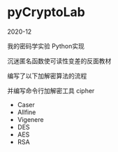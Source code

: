 # pyCryptoLab

2020-12

我的密码学实验  Python实现

沉迷匿名函数使可读性变差的反面教材 

编写了以下加解密算法的流程

并编写命令行加解密工具 cipher

- Caser
- Allfine
- Vigenere
- DES
- AES
- RSA

